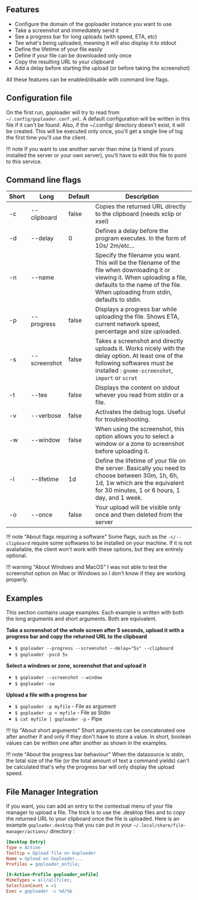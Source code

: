 ## Features

- Configure the domain of the goploader instance you want to use
- Take a screenshot and immediately send it
- See a progress bar for long uploads (with speed, ETA, etc)
- Tee what's being uploaded, meaning it will also display it to stdout
- Define the lifetime of your file easily
- Define if your file can be downloaded only once
- Copy the resulting URL to your clipboard
- Add a delay before starting the upload (or before taking the screenshot)

All these features can be enabled/disable with command line flags.

## Configuration file

On the first run, goploader will try to read from 
`~/.config/goploader.conf.yml`. A default configuration will be written in this 
file if it can't be found. Also, if the ~/.config/ directory doesn't exist, it 
will be created. This will be executed only once, you'll get a single line of 
log the first time you'll use the client.

!!! note
    If you want to use another server than mine (a friend of yours installed the
    server or your own server), you'll have to edit this file to point to this 
    service.

## Command line flags

| Short | Long | Default | Description |
|-------|--------------|---------|----------------------------------------------------------------------------------------------------------------------------------------------------------------------------------------------------------------|
| -c | --clipboard | false | Copies the returned URL directly to the clipboard (needs xclip or xsel) |
| -d | --delay | 0 | Defines a delay before the program executes. In the form of 10s/ 2m/etc… |
| -n | --name |  | Specify the filename you want. This will be the filename of the file when downloading it or viewing it. When uploading a file, defaults to the name of the file. When uploading from stdin, defaults to stdin. |
| -p | --progress | false | Displays a progress bar while uploading the file. Shows ETA, current network speed, percentage and size uploaded. |
| -s | --screenshot | false | Takes a screenshot and directly uploads it. Works nicely with the delay option. At least one of the following softwares must be installed : `gnome-screenshot`, `import` or `scrot` |
| -t | --tee | false | Displays the content on stdout whever you read from stdin or a file. |
| -v | --verbose | false | Activates the debug logs. Useful for troubleshooting. |
| -w | --window | false | When using the screenshot, this option allows you to select a window or a zone to screenshot before uploading it. |
| -l | --lifetime | 1d | Define the lifetime of your file on the server. Basically you need to choose between 30m, 1h, 6h, 1d, 1w which are the equivalent for 30 minutes, 1 or 6 hours, 1 day, and 1 week. |
| -o | --once | false | Your upload will be visible only once and then deleted from the server |

!!! note "About flags requiring a software"
    Some flags, such as the `-c/--clipboard` require some softwares to be 
    installed on your machine. If it is not avalailable, the client won't work
    with these options, but they are entirely optional.

!!! warning "About Windows and MacOS"
    I was not able to test the screenshot option on Mac or Windows so I don't
    know if they are working properly.

## Examples

This section contains usage examples. Each example is written with both the
long arguments and short arguments. Both are equivalent.

**Take a screenshot of the whole screen after 5 seconds, upload it with a
progress bar and copy the returned URL to the clipboard**

- `$ goploader --progress --screenshot --delay="5s" --clipboard`
- `$ goploader -pscd 5s`

**Select a windows or zone, screenshot that and upload it**

- `$ goploader --screenshot --window`
- `$ goploader -sw`

**Upload a file with a progress bar**

- `$ goploader -p myfile` - File as argument
- `$ goploader -p < myfile` - File as Stdin
- `$ cat myfile | goploader -p` - Pipe

!!! tip "About short arguments"
    Short arguments can be concatenated one after another if and only if they
    don't have to store a value. In short, boolean values can be written one
    after another as shown in the examples.

!!! note "About the progress bar behaviour"
    When the datasource is stdin, the total size of the file (or the total 
    amount of text a command yields) can't be calculated that's why the progress
    bar will only display the upload speed.

 

## File Manager Integration

If you want, you can add an entry to the contextual menu of your file manager to
upload a file. The trick is to use the .desktop files and to copy the returned 
URL to your clipboard once the file is uploaded. Here is an example 
`goploader.desktop` that you can put in your 
`~/.local/share/file-manager/actions/` directory :

```ini
[Desktop Entry]
Type = Action
Tooltip = Upload file on Goploader
Name = Upload on Goploader...
Profiles = goploader_onfile;

[X-Action-Profile goploader_onfile]
MimeTypes = all/allfiles;
SelectionCount = =1
Exec = goploader -c %d/%b
```